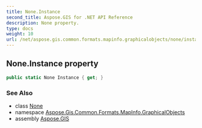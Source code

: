 ```yaml
---
title: None.Instance
second_title: Aspose.GIS for .NET API Reference
description: None property. 
type: docs
weight: 10
url: /net/aspose.gis.common.formats.mapinfo.graphicalobjects/none/instance/
---
```

## None.Instance property

```csharp
public static None Instance { get; }
```

### See Also

* class [None](../)
* namespace [Aspose.Gis.Common.Formats.MapInfo.GraphicalObjects](../../none/)
* assembly [Aspose.GIS](../../../)



